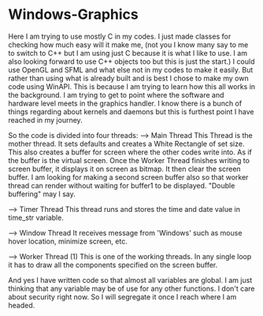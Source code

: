 # Windows-Graphics

Here I am trying to use mostly C in my codes. I just made classes for checking how much easy will it make me, (not you I know many say to me to switch to C++ but 
I am using just C because it is what I like to use. I am also looking forward to use C++ objects too but this is just the start.)
I could use OpenGL and SFML and what else not in my codes to make it easily. But rather than using what is already built and is best I chose to
make my own code using WinAPI. 
This is because I am trying to learn how this all works in the background. I am trying to get to point where the software and hardware level meets in
the graphics handler. I know there is a bunch of things regarding about kernels and daemons but this is furthest point I have reached in my journey.

So the code is divided into four threads:
--> Main Thread
    This Thread is the mother thread. It sets defaults and creates a White Rectangle of set size. This also creates a buffer for screen where the other codes write into.
    As if the buffer is the virtual screen. Once the Worker Thread finishes writing to screen buffer, it displays it on screen as bitmap. It then clear the screen buffer.
    I am looking for making a second screen buffer also so that worker thread can render without waiting for buffer1 to be displayed. "Double buffering" may I say.
    
--> Timer Thread
    This thread runs and stores the time and date value in time_str variable.
    
--> Window Thread
    It receives message from 'Windows' such as mouse hover location, minimize screen, etc.
    
--> Worker Thread (1)
    This is one of the working threads. In any single loop it has to draw all the components specified on the screen buffer.

And yes I have written code so that almost all variables are global. I am just thinking that any variable may be of use for any other functions.
I don't care about security right now. So I will segregate it once I reach where I am headed.
